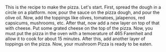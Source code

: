 This is the recipe to make the pizza. Let's start.
First, spread the dough in a circle on a platform.
now, pour the sauce on the pizza dough, and pour the olive oil.
Now, add the toppings like olives, tomatoes, jalapenos, red capsicums, mushrooms, etc.
After that, now add a new layer on top of that with cheese. Put some grated cheese on the top of the pizza.
Now, you must put the pizza in the oven with a temoerature of 465 Farenheit and allow it to cook for about 15 minutes. 
After this, add another layer of toppings on the pizza. Now, your mushroom Pizza is ready to be eaten.